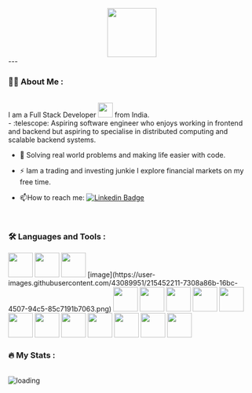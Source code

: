 <div id="header" align="center">
  <img src="https://media.giphy.com/media/M9gbBd9nbDrOTu1Mqx/giphy.gif" width="100"/>
</div>
---

### :man_technologist: About Me :
<br>
<div>I am a Full Stack Developer <img src="https://media.giphy.com/media/WUlplcMpOCEmTGBtBW/giphy.gif" width="30"> from India.</div>
- :telescope: Aspiring software engineer who enjoys working in frontend and backend but aspiring to specialise in distributed computing and scalable backend systems.

- :seedling: Solving real world problems and making life easier with code.

- :zap: Iam a trading and investing junkie I explore financial markets on my free time.

- :mailbox:How to reach me: [![Linkedin Badge](https://img.shields.io/badge/-kakbar-blue?style=flat&logo=Linkedin&logoColor=white)](https://in.linkedin.com/in/muhammed-sirajudeen-10a679217)

<br>

### :hammer_and_wrench: Languages and Tools :
<div>
  <img src="https://w7.pngwing.com/pngs/140/948/png-transparent-blue-and-yellow-logo-python-logo-programmer-fierce-python-s-cdr-angle-text-thumbnail.png" height="50px" width="50px">

 <img src="https://w7.pngwing.com/pngs/640/199/png-transparent-javascript-logo-html-javascript-logo-angle-text-rectangle-thumbnail.png" height="50px" width="50px"> 
<img src="https://encrypted-tbn0.gstatic.com/images?q=tbn:ANd9GcQiNf73WeAKNRHECRi3JWPhZHrzKC6b5XqqSg&usqp=CAU" height="50px" width="50px">
   [image](https://user-images.githubusercontent.com/43089951/215452211-7308a86b-16bc-4507-94c5-85c7191b7063.png)
  <img src="https://w7.pngwing.com/pngs/862/624/png-transparent-aws-vector-brand-logos-icon-thumbnail.png" height="50px" width="50px">
  <img src="https://w1.pngwing.com/pngs/885/534/png-transparent-green-grass-nodejs-javascript-react-mean-angularjs-logo-symbol-thumbnail.png" height="50px" width="50px">
  <img src="https://w1.pngwing.com/pngs/518/449/png-transparent-react-logo-webpack-babel-javascript-npm-github-nodejs-front-and-back-ends-thumbnail.png" height="50px" width="50px">
  <img src="https://w7.pngwing.com/pngs/890/101/png-transparent-rabbitmq-advanced-message-queuing-protocol-message-queue-computer-network-others-miscellaneous-computer-network-angle-thumbnail.png" height="50px" width="50px">
  <img src="https://w7.pngwing.com/pngs/633/102/png-transparent-kafka-hd-logo-thumbnail.png" height="50px" width="50px">
  <img src="https://w7.pngwing.com/pngs/326/224/png-transparent-redis-memcached-database-caching-key-value-database-others-miscellaneous-angle-logo-thumbnail.png" height="50px" width="50px">
  <img src="https://w7.pngwing.com/pngs/216/509/png-transparent-mongodb-node-js-npm-open-source-model-angularjs-leaf-leaf-logo-grass-thumbnail.png" height="50px" width="50px">
  <img src="https://w7.pngwing.com/pngs/614/744/png-transparent-mysql-database-mariadb-dolphin-marine-mammal-animals-text-thumbnail.png" height="50px" width="50px">
  <img src="https://w1.pngwing.com/pngs/758/901/png-transparent-google-logo-apache-hadoop-big-data-mapr-hadoop-distributed-filesystem-java-hortonworks-distributed-computing-thumbnail.png" height="50px" width="50px">
  <img src="https://w7.pngwing.com/pngs/256/416/png-transparent-docker-github-node-js-mongodb-computer-software-github-blue-marine-mammal-logo-thumbnail.png" height="50px" width="50px">
  <img src="https://w7.pngwing.com/pngs/190/922/png-transparent-kubernetes-docker-devops-lxc-mongodb-github-blue-logo-symmetry-thumbnail.png" height="50px" width="50px">
  <img src="https://w7.pngwing.com/pngs/359/1024/png-transparent-firebase-cloud-messaging-computer-icons-google-cloud-messaging-android-angle-triangle-computer-programming-thumbnail.png" height="50px" width="50px"
</div>

### :fire: My Stats :
<br>
<img src="http://github-readme-streak-stats.herokuapp.com?user=muhammedsirajudeen&theme=dark&background=000000)](https://git.io/streak-stats)" alt="loading">

 
